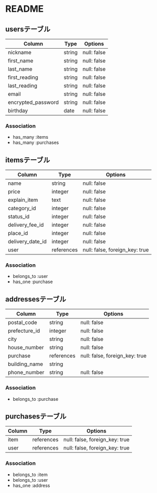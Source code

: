 # README
## usersテーブル

| Column               | Type         | Options     | 
| -------------------- | ------------ | ----------- |
| nickname             | string       | null: false | 
| first_name           | string       | null: false | 
| last_name            | string       | null: false |
| first_reading        | string       | null: false |
| last_reading         | string       | null: false |
| email                | string       | null: false | 
| encrypted_password   | string       | null: false | 
| birthday             | date         | null: false | 

### Association

- has_many :items
- has_many :purchases



## itemsテーブル

| Column                   | Type       | Options                        | 
| ------------------------ | ---------- | ------------------------------ | 
| name                     | string     | null: false                    | 
| price                    | integer    | null: false                    |
| explain_item             | text       | null: false                    |
| category_id              | integer    | null: false                    | 
| status_id                | integer    | null: false                    | 
| delivery_fee_id          | integer    | null: false                    | 
| place_id                 | integer    | null: false                    | 
| delivery_date_id         | integer    | null: false                    |
| user                     | references | null: false, foreign_key: true | 

### Association

- belongs_to :user
- has_one :purchase


## addressesテーブル

| Column         | Type       | Options                          | 
| -------------- | ---------- | -------------------------------- | 
| postal_code    | string     | null: false                      | 
| prefecture_id  | integer    | null: false                      | 
| city           | string     | null: false                      |
| house_number   | string     | null: false                      | 
| purchase       | references | null: false, foreign_key: true   |
| building_name  | string     |                                  | 
| phone_number   | string     | null: false                      | 

### Association

- belongs_to :purchase


## purchasesテーブル

| Column  | Type       | Options                        | 
| ------- | ---------- | ------------------------------ | 
| item    | references | null: false, foreign_key: true | 
| user    | references | null: false, foreign_key: true | 

### Association

- belongs_to :item
- belongs_to :user
- has_one :address


